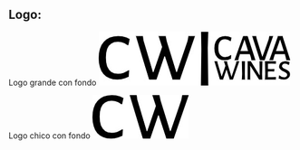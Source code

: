 ## Logo:

Logo grande con fondo
![Logo blanco y negro ](/design/logo/CAVA-WINES-LOGO-GRANDE-BN-FONDO-BLANCO.jpg)

Logo chico con fondo
![Logo chico blanco y negro ](/design/logo/CAVA-WINES-LOGO-CHICO-BN-FONDO-BLANCO.jpg)
